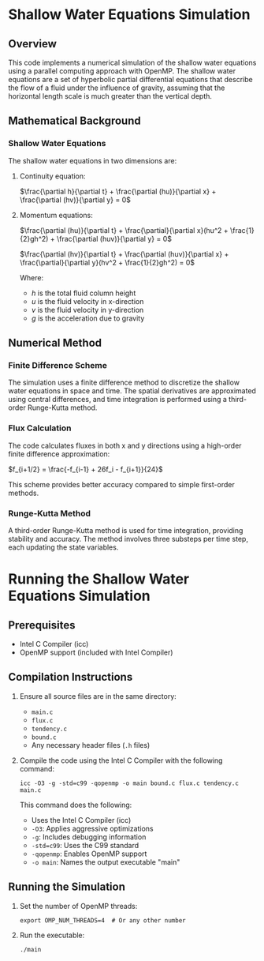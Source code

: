 # Shallow Water Equations Simulation

## Overview

This code implements a numerical simulation of the shallow water equations using a parallel computing approach with OpenMP. The shallow water equations are a set of hyperbolic partial differential equations that describe the flow of a fluid under the influence of gravity, assuming that the horizontal length scale is much greater than the vertical depth.

## Mathematical Background

### Shallow Water Equations

The shallow water equations in two dimensions are:

1. Continuity equation:

   $\frac{\partial h}{\partial t} + \frac{\partial (hu)}{\partial x} + \frac{\partial (hv)}{\partial y} = 0$

2. Momentum equations:

   $\frac{\partial (hu)}{\partial t} + \frac{\partial}{\partial x}(hu^2 + \frac{1}{2}gh^2) + \frac{\partial (huv)}{\partial y} = 0$
   
   $\frac{\partial (hv)}{\partial t} + \frac{\partial (huv)}{\partial x} + \frac{\partial}{\partial y}(hv^2 + \frac{1}{2}gh^2) = 0$
   
   Where:
   - $h$ is the total fluid column height
   - $u$ is the fluid velocity in x-direction
   - $v$ is the fluid velocity in y-direction
   - $g$ is the acceleration due to gravity

## Numerical Method

### Finite Difference Scheme

The simulation uses a finite difference method to discretize the shallow water equations in space and time. The spatial derivatives are approximated using central differences, and time integration is performed using a third-order Runge-Kutta method.

### Flux Calculation

The code calculates fluxes in both x and y directions using a high-order finite difference approximation:

$f_{i+1/2} = \frac{-f_{i-1} + 26f_i - f_{i+1}}{24}$

This scheme provides better accuracy compared to simple first-order methods.


### Runge-Kutta Method

A third-order Runge-Kutta method is used for time integration, providing stability and accuracy. The method involves three substeps per time step, each updating the state variables.


# Running the Shallow Water Equations Simulation

## Prerequisites

- Intel C Compiler (icc)
- OpenMP support (included with Intel Compiler)

## Compilation Instructions

1. Ensure all source files are in the same directory:
   - `main.c`
   - `flux.c`
   - `tendency.c`
   - `bound.c`
   - Any necessary header files (`.h` files)

2. Compile the code using the Intel C Compiler with the following command:
   ```
   icc -O3 -g -std=c99 -qopenmp -o main bound.c flux.c tendency.c main.c
   ```

   This command does the following:
   - Uses the Intel C Compiler (icc)
   - `-O3`: Applies aggressive optimizations
   - `-g`: Includes debugging information
   - `-std=c99`: Uses the C99 standard
   - `-qopenmp`: Enables OpenMP support
   - `-o main`: Names the output executable "main"

## Running the Simulation

1. Set the number of OpenMP threads:
   ```
   export OMP_NUM_THREADS=4  # Or any other number
   ```

2. Run the executable:
   ```
   ./main
   ```
